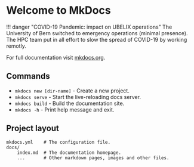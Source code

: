 # Welcome to MkDocs

!!! danger "COVID-19 Pandemic: impact on UBELIX operations"
     The University of Bern switched to emergency operations (minimal presence). The HPC team put in all effort to slow the spread of COVID-19 by working remotly.

For full documentation visit [mkdocs.org](https://www.mkdocs.org).

## Commands

* `mkdocs new [dir-name]` - Create a new project.
* `mkdocs serve` - Start the live-reloading docs server.
* `mkdocs build` - Build the documentation site.
* `mkdocs -h` - Print help message and exit.

## Project layout

    mkdocs.yml    # The configuration file.
    docs/
        index.md  # The documentation homepage.
        ...       # Other markdown pages, images and other files.
